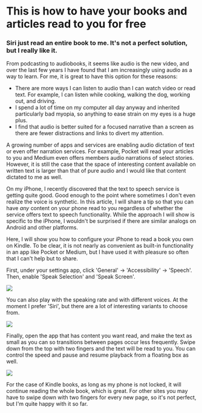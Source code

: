 # This is how to have your books and articles read to you for free

### Siri just read an entire book to me. It's not a perfect solution, but I really like it.

From podcasting to audiobooks, it seems like audio is the new video, and over the last few years I have found that I am increasingly using audio as a way to learn. For me, it is great to have this option for these reasons:

* There are more ways I can listen to audio than I can watch video or read text. For example, I can listen while cooking, walking the dog, working out, and driving.
* I spend a lot of time on my computer all day anyway and inherited particularly bad myopia, so anything to ease strain on my eyes is a huge plus.
* I find that audio is better suited for a focused narrative than a screen as there are fewer distractions and links to divert my attention.

A growing number of apps and services are enabling audio dictation of text or even offer narration services. For example, Pocket will read your articles to you and Medium even offers members audio narrations of select stories. However, it is still the case that the space of interesting content available on written text is larger than that of pure audio and I would like that content dictated to me as well.

On my iPhone, I recently discovered that the text to speech service is getting quite good. Good enough to the point where sometimes I don't even realize the voice is synthetic. In this article, I will share a tip so that you can have _any_ content on your phone read to you regardless of whether the service offers text to speech functionality. While the approach I will show is specific to the iPhone, I wouldn't be surprised if there are similar analogs on Android and other platforms.

Here, I will show you how to configure your iPhone to read a book you own on Kindle. To be clear, it is not nearly as convenient as built-in functionality in an app like Pocket or Medium, but I have used it with pleasure so often that I can't help but to share.

First, under your settings app, click 'General' -&gt; 'Accessibility' -&gt; 'Speech'. Then, enable 'Speak Selection' and 'Speak Screen'.

![](../.gitbook/assets/png-image-11.png)

You can also play with the speaking rate and with different voices. At the moment I prefer 'Siri', but there are a lot of interesting variants to choose from.

![](../.gitbook/assets/png-image-12.png)

Finally, open the app that has content you want read, and make the text as small as you can so transitions between pages occur less frequently. Swipe down from the top with two fingers and the text will be read to you. You can control the speed and pause and resume playback from a floating box as well.

![](../.gitbook/assets/png-image-10.png)

For the case of Kindle books, as long as my phone is not locked, it will continue reading the whole book, which is great. For other sites you may have to swipe down with two fingers for every new page, so it's not perfect, but I'm quite happy with it so far.

